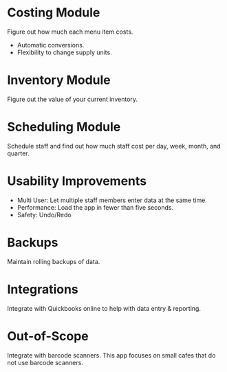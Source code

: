 # Costing Module

Figure out how much each menu item costs.

- Automatic conversions.
- Flexibility to change supply units.

# Inventory Module

Figure out the value of your current inventory.

# Scheduling Module

Schedule staff and find out how much staff cost per day, week, month, and quarter.

# Usability Improvements

- Multi User: Let multiple staff members enter data at the same time.
- Performance: Load the app in fewer than five seconds.
- Safety: Undo/Redo

# Backups

Maintain rolling backups of data.

# Integrations

Integrate with Quickbooks online to help with data entry & reporting.

# Out-of-Scope

Integrate with barcode scanners. This app focuses on small cafes that do not use barcode scanners.
